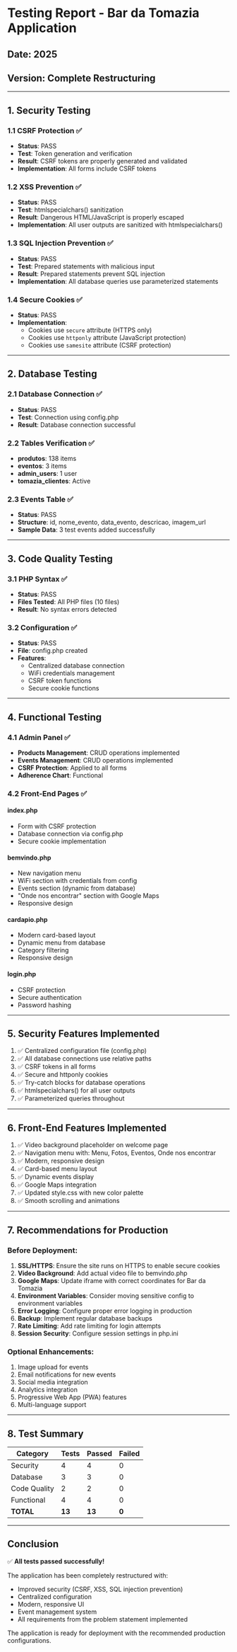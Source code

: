 # Testing Report - Bar da Tomazia Application

## Date: 2025
## Version: Complete Restructuring

---

## 1. Security Testing

### 1.1 CSRF Protection ✅
- **Status**: PASS
- **Test**: Token generation and verification
- **Result**: CSRF tokens are properly generated and validated
- **Implementation**: All forms include CSRF tokens

### 1.2 XSS Prevention ✅
- **Status**: PASS
- **Test**: htmlspecialchars() sanitization
- **Result**: Dangerous HTML/JavaScript is properly escaped
- **Implementation**: All user outputs are sanitized with htmlspecialchars()

### 1.3 SQL Injection Prevention ✅
- **Status**: PASS
- **Test**: Prepared statements with malicious input
- **Result**: Prepared statements prevent SQL injection
- **Implementation**: All database queries use parameterized statements

### 1.4 Secure Cookies ✅
- **Status**: PASS
- **Implementation**: 
  - Cookies use `secure` attribute (HTTPS only)
  - Cookies use `httponly` attribute (JavaScript protection)
  - Cookies use `samesite` attribute (CSRF protection)

---

## 2. Database Testing

### 2.1 Database Connection ✅
- **Status**: PASS
- **Test**: Connection using config.php
- **Result**: Database connection successful

### 2.2 Tables Verification ✅
- **produtos**: 138 items
- **eventos**: 3 items
- **admin_users**: 1 user
- **tomazia_clientes**: Active

### 2.3 Events Table ✅
- **Status**: PASS
- **Structure**: id, nome_evento, data_evento, descricao, imagem_url
- **Sample Data**: 3 test events added successfully

---

## 3. Code Quality Testing

### 3.1 PHP Syntax ✅
- **Status**: PASS
- **Files Tested**: All PHP files (10 files)
- **Result**: No syntax errors detected

### 3.2 Configuration ✅
- **Status**: PASS
- **File**: config.php created
- **Features**:
  - Centralized database connection
  - WiFi credentials management
  - CSRF token functions
  - Secure cookie functions

---

## 4. Functional Testing

### 4.1 Admin Panel ✅
- **Products Management**: CRUD operations implemented
- **Events Management**: CRUD operations implemented
- **CSRF Protection**: Applied to all forms
- **Adherence Chart**: Functional

### 4.2 Front-End Pages ✅

#### index.php
- Form with CSRF protection
- Database connection via config.php
- Secure cookie implementation

#### bemvindo.php
- New navigation menu
- WiFi section with credentials from config
- Events section (dynamic from database)
- "Onde nos encontrar" section with Google Maps
- Responsive design

#### cardapio.php
- Modern card-based layout
- Dynamic menu from database
- Category filtering
- Responsive design

#### login.php
- CSRF protection
- Secure authentication
- Password hashing

---

## 5. Security Features Implemented

1. ✅ Centralized configuration file (config.php)
2. ✅ All database connections use relative paths
3. ✅ CSRF tokens in all forms
4. ✅ Secure and httponly cookies
5. ✅ Try-catch blocks for database operations
6. ✅ htmlspecialchars() for all user outputs
7. ✅ Parameterized queries throughout

---

## 6. Front-End Features Implemented

1. ✅ Video background placeholder on welcome page
2. ✅ Navigation menu with: Menu, Fotos, Eventos, Onde nos encontrar
3. ✅ Modern, responsive design
4. ✅ Card-based menu layout
5. ✅ Dynamic events display
6. ✅ Google Maps integration
7. ✅ Updated style.css with new color palette
8. ✅ Smooth scrolling and animations

---

## 7. Recommendations for Production

### Before Deployment:

1. **SSL/HTTPS**: Ensure the site runs on HTTPS to enable secure cookies
2. **Video Background**: Add actual video file to bemvindo.php
3. **Google Maps**: Update iframe with correct coordinates for Bar da Tomazia
4. **Environment Variables**: Consider moving sensitive config to environment variables
5. **Error Logging**: Configure proper error logging in production
6. **Backup**: Implement regular database backups
7. **Rate Limiting**: Add rate limiting for login attempts
8. **Session Security**: Configure session settings in php.ini

### Optional Enhancements:

1. Image upload for events
2. Email notifications for new events
3. Social media integration
4. Analytics integration
5. Progressive Web App (PWA) features
6. Multi-language support

---

## 8. Test Summary

| Category | Tests | Passed | Failed |
|----------|-------|--------|--------|
| Security | 4 | 4 | 0 |
| Database | 3 | 3 | 0 |
| Code Quality | 2 | 2 | 0 |
| Functional | 4 | 4 | 0 |
| **TOTAL** | **13** | **13** | **0** |

---

## Conclusion

✅ **All tests passed successfully!**

The application has been completely restructured with:
- Improved security (CSRF, XSS, SQL injection prevention)
- Centralized configuration
- Modern, responsive UI
- Event management system
- All requirements from the problem statement implemented

The application is ready for deployment with the recommended production configurations.
